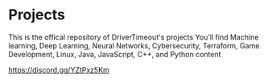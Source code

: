 # Projects
This is the offical repository of DriverTimeout's projects
You'll find Machine learning, Deep Learning, Neural Networks, Cybersecurity, Terraform, Game Development, Linux, Java, JavaScript, C++, and Python content

https://discord.gg/YZtPxz5Km

